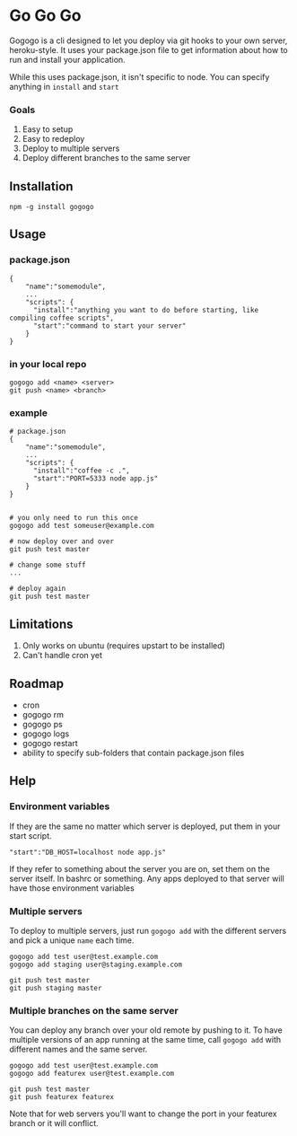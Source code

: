 Go Go Go
========

Gogogo is a cli designed to let you deploy via git hooks to your own server, heroku-style. It uses your package.json file to get information about how to run and install your application.

While this uses package.json, it isn't specific to node. You can specify anything in `install` and `start`

### Goals

1. Easy to setup
2. Easy to redeploy 
3. Deploy to multiple servers
4. Deploy different branches to the same server

Installation
------------

    npm -g install gogogo

Usage
-----

### package.json

    { 
        "name":"somemodule",
        ...
        "scripts": {
          "install":"anything you want to do before starting, like compiling coffee scripts",
          "start":"command to start your server"
        }
    }

### in your local repo

    gogogo add <name> <server>
    git push <name> <branch>


### example

    # package.json
    { 
        "name":"somemodule",
        ...
        "scripts": {
          "install":"coffee -c .",
          "start":"PORT=5333 node app.js"
        }
    }


    # you only need to run this once
    gogogo add test someuser@example.com

    # now deploy over and over
    git push test master

    # change some stuff
    ...

    # deploy again
    git push test master

Limitations
-----------

1. Only works on ubuntu (requires upstart to be installed)
2. Can't handle cron yet

Roadmap
-------

* cron
* gogogo rm
* gogogo ps
* gogogo logs
* gogogo restart
* ability to specify sub-folders that contain package.json files

Help
---

### Environment variables

If they are the same no matter which server is deployed, put them in your start script. 

    "start":"DB_HOST=localhost node app.js"

If they refer to something about the server you are on, set them on the server itself. In bashrc or something. Any apps deployed to that server will have those environment variables

### Multiple servers

To deploy to multiple servers, just run `gogogo add` with the different servers and pick a unique `name` each time.

    gogogo add test user@test.example.com
    gogogo add staging user@staging.example.com

    git push test master
    git push staging master

### Multiple branches on the same server

You can deploy any branch over your old remote by pushing to it. To have multiple versions of an app running at the same time, call `gogogo add` with different names and the same server.

    gogogo add test user@test.example.com
    gogogo add featurex user@test.example.com
    
    git push test master
    git push featurex featurex

Note that for web servers you'll want to change the port in your featurex branch or it will conflict.


    


